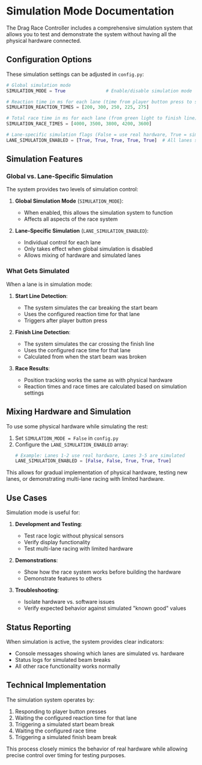 # Simulation Mode Documentation

The Drag Race Controller includes a comprehensive simulation system that allows you to test and demonstrate the system without having all the physical hardware connected.

## Configuration Options

These simulation settings can be adjusted in `config.py`:

```python
# Global simulation mode
SIMULATION_MODE = True               # Enable/disable simulation mode

# Reaction time in ms for each lane (time from player button press to start beam break)
SIMULATION_REACTION_TIMES = [200, 300, 250, 225, 275]  

# Total race time in ms for each lane (from green light to finish line)
SIMULATION_RACE_TIMES = [4000, 3500, 3800, 4200, 3600]

# Lane-specific simulation flags (False = use real hardware, True = simulate)
LANE_SIMULATION_ENABLED = [True, True, True, True, True]  # All lanes simulated
```

## Simulation Features

### Global vs. Lane-Specific Simulation

The system provides two levels of simulation control:

1. **Global Simulation Mode** (`SIMULATION_MODE`):
   - When enabled, this allows the simulation system to function
   - Affects all aspects of the race system

2. **Lane-Specific Simulation** (`LANE_SIMULATION_ENABLED`):
   - Individual control for each lane
   - Only takes effect when global simulation is disabled
   - Allows mixing of hardware and simulated lanes

### What Gets Simulated

When a lane is in simulation mode:

1. **Start Line Detection**:
   - The system simulates the car breaking the start beam
   - Uses the configured reaction time for that lane
   - Triggers after player button press

2. **Finish Line Detection**:
   - The system simulates the car crossing the finish line
   - Uses the configured race time for that lane
   - Calculated from when the start beam was broken

3. **Race Results**:
   - Position tracking works the same as with physical hardware
   - Reaction times and race times are calculated based on simulation settings

## Mixing Hardware and Simulation

To use some physical hardware while simulating the rest:

1. Set `SIMULATION_MODE = False` in `config.py`
2. Configure the `LANE_SIMULATION_ENABLED` array:
   ```python
   # Example: Lanes 1-2 use real hardware, Lanes 3-5 are simulated
   LANE_SIMULATION_ENABLED = [False, False, True, True, True]
   ```

This allows for gradual implementation of physical hardware, testing new lanes, or demonstrating multi-lane racing with limited hardware.

## Use Cases

Simulation mode is useful for:

1. **Development and Testing**:
   - Test race logic without physical sensors
   - Verify display functionality
   - Test multi-lane racing with limited hardware

2. **Demonstrations**:
   - Show how the race system works before building the hardware
   - Demonstrate features to others

3. **Troubleshooting**:
   - Isolate hardware vs. software issues
   - Verify expected behavior against simulated "known good" values

## Status Reporting

When simulation is active, the system provides clear indicators:

- Console messages showing which lanes are simulated vs. hardware
- Status logs for simulated beam breaks
- All other race functionality works normally

## Technical Implementation

The simulation system operates by:
1. Responding to player button presses
2. Waiting the configured reaction time for that lane
3. Triggering a simulated start beam break
4. Waiting the configured race time
5. Triggering a simulated finish beam break

This process closely mimics the behavior of real hardware while allowing precise control over timing for testing purposes.
